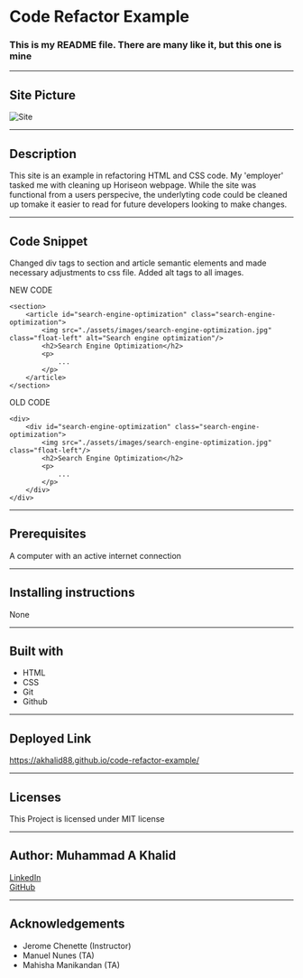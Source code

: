 # Code Refactor Example
### This is my README file. There are many like it, but this one is mine

-----------------------
## Site Picture
![Site](assets/readme-assets/site-picture-example.png)

-----------------------
## Description
This site is an example in refactoring HTML and CSS code.  My 'employer' tasked me with cleaning up Horiseon webpage. While the site was functional from a users perspecive, the underlyting code could be cleaned up tomake it easier to read for future developers looking to make changes. 

-----------------------
## Code Snippet
Changed div tags to section and article semantic elements and made necessary adjustments to css file. Added alt tags to all images.

NEW CODE
```
<section>
    <article id="search-engine-optimization" class="search-engine-optimization">
        <img src="./assets/images/search-engine-optimization.jpg" class="float-left" alt="Search engine optimization"/>
        <h2>Search Engine Optimization</h2>
        <p>
            ...
        </p>
    </article>
</section>
```
OLD CODE
```
<div>
    <div id="search-engine-optimization" class="search-engine-optimization">
        <img src="./assets/images/search-engine-optimization.jpg" class="float-left"/>
        <h2>Search Engine Optimization</h2>
        <p>
            ...
        </p>
    </div>
</div>
```
-----------------------
## Prerequisites
A computer with an active internet connection

-----------------------
## Installing instructions
None

-----------------------
## Built with
- HTML
- CSS
- Git
- Github

-----------------------
## Deployed Link
https://akhalid88.github.io/code-refactor-example/ 

-----------------------
## Licenses
This Project is licensed under MIT license

-----------------------
## Author: Muhammad A Khalid

[LinkedIn](https://www.linkedin.com/in/abdullahkhalid/)
<br>
[GitHub](https://github.com/akhalid88)

-----------------------
## Acknowledgements
- Jerome Chenette (Instructor)
- Manuel Nunes (TA)
- Mahisha Manikandan (TA)


